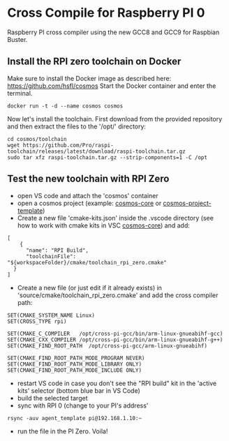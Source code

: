 # Cross Compile for Raspberry PI 0
Raspberry PI cross compiler using the new GCC8 and GCC9 for Raspbian Buster.

## Install the RPI zero toolchain on Docker
Make sure to install the Docker image as described here: https://github.com/hsfl/cosmos
Start the Docker container and enter the terminal.
```
docker run -t -d --name cosmos cosmos
```
Now let's install the toolchain. First download from the provided repository and then extract the files to the '/opt/' directory:
```
cd cosmos/toolchain
wget https://github.com/Pro/raspi-toolchain/releases/latest/download/raspi-toolchain.tar.gz
sudo tar xfz raspi-toolchain.tar.gz --strip-components=1 -C /opt
```

## Test the new toolchain with RPI Zero
- open VS code and attach the 'cosmos' container 
- open a cosmos project (example: [cosmos-core](https://github.com/hsfl/cosmos-core) or [cosmos-project-template](https://github.com/hsfl/cosmos-project-template))
- Create a new file 'cmake-kits.json' inside the .vscode directory (see how to work with cmake kits in VSC [cosmos-core]( https://vector-of-bool.github.io/docs/vscode-cmake-tools/kits.html)) and add:
```
[
    {
      "name": "RPI Build",
      "toolchainFile": "${workspaceFolder}/cmake/toolchain_rpi_zero.cmake"
  }
]
```
- Create a new file (or just edit if it already exists) in 'source/cmake/toolchain_rpi_zero.cmake' and add the cross compiler path:
```
SET(CMAKE_SYSTEM_NAME Linux)
SET(CROSS_TYPE rpi)

SET(CMAKE_C_COMPILER   /opt/cross-pi-gcc/bin/arm-linux-gnueabihf-gcc)
SET(CMAKE_CXX_COMPILER /opt/cross-pi-gcc/bin/arm-linux-gnueabihf-g++)
SET(CMAKE_FIND_ROOT_PATH  /opt/cross-pi-gcc/arm-linux-gnueabihf)

SET(CMAKE_FIND_ROOT_PATH_MODE_PROGRAM NEVER)
SET(CMAKE_FIND_ROOT_PATH_MODE_LIBRARY ONLY)
SET(CMAKE_FIND_ROOT_PATH_MODE_INCLUDE ONLY)
```
- restart VS code in case you don't see the "RPI build" kit in the 'active kits' selector (bottom blue bar in VS Code)
- build the selected target 
- sync with RPI 0 (change to your PI's address'
```
rsync -auv agent_template pi@192.168.1.10:~
```
- run the file in the PI Zero. Voila!
